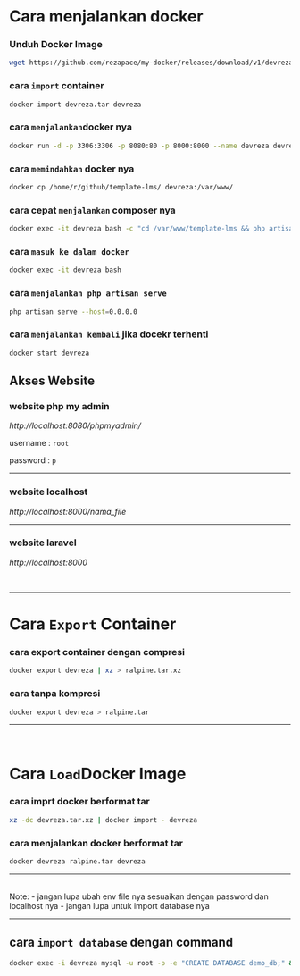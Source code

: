# Cara menjalankan docker

### Unduh Docker Image
```bash
wget https://github.com/rezapace/my-docker/releases/download/v1/devreza.tar.xz
```

### cara `import` container 
```bash
docker import devreza.tar devreza
```

### cara `menjalankan`docker nya
```bash
docker run -d -p 3306:3306 -p 8080:80 -p 8000:8000 --name devreza devreza /bin/bash -c "service apache2 restart && service mysql restart && tail -f /dev/null"
```

### cara `memindahkan` docker nya
```bash
docker cp /home/r/github/template-lms/ devreza:/var/www/
```

### cara cepat `menjalankan` composer nya
```bash
docker exec -it devreza bash -c "cd /var/www/template-lms && php artisan serve --host=0.0.0.0"
```

### cara `masuk ke dalam docker`
```bash
docker exec -it devreza bash
```

### cara `menjalankan php artisan serve`
```bash
php artisan serve --host=0.0.0.0
```

### cara `menjalankan kembali` jika docekr terhenti
```bash
docker start devreza
```


## Akses Website 


### website php my admin
*http://localhost:8080/phpmyadmin/*

username : `root`

password : `p`

---

### website localhost
*http://localhost:8000/nama_file*

---

### website laravel
*http://localhost:8000*


<br>

---
# Cara `Export` Container

### cara export container dengan compresi
```bash
docker export devreza | xz > ralpine.tar.xz
```

### cara tanpa kompresi
```bash
docker export devreza > ralpine.tar
```
---

<br>

# Cara `Load`Docker Image

### cara imprt docker berformat tar
```bash
xz -dc devreza.tar.xz | docker import - devreza
```

### cara menjalankan docker berformat tar
```bash
docker devreza ralpine.tar devreza
```


---

<br>
Note:
- jangan lupa ubah env file nya sesuaikan dengan password dan localhost nya
- jangan lupa untuk import database nya 

---

## cara `import database` dengan command 
```bash
docker exec -i devreza mysql -u root -p -e "CREATE DATABASE demo_db;" && docker exec -i devreza mysql -u root -p demo_db < /home/r/github/template-lms/demo_db.sql
```
